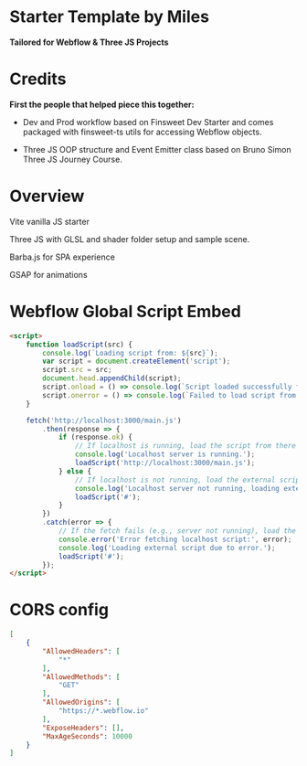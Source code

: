 # Starter Template by Miles 

**Tailored for Webflow & Three JS Projects**

# Credits

**First the people that helped piece this together:**

* Dev and Prod workflow based on Finsweet Dev Starter and comes packaged with finsweet-ts utils for accessing Webflow objects. 

* Three JS OOP structure and Event Emitter class based on Bruno Simon Three JS Journey Course. 

# Overview

Vite vanilla JS starter 

Three JS with GLSL and shader folder setup and sample scene. 

Barba.js for SPA experience 

GSAP for animations

# Webflow Global Script Embed 

```html
<script>
    function loadScript(src) {
        console.log(`Loading script from: ${src}`);
        var script = document.createElement('script');
        script.src = src;
        document.head.appendChild(script);
        script.onload = () => console.log(`Script loaded successfully from: ${src}`);
        script.onerror = () => console.log(`Failed to load script from: ${src}`);
    }

    fetch('http://localhost:3000/main.js')
        .then(response => {
            if (response.ok) {
                // If localhost is running, load the script from there
                console.log('Localhost server is running.');
                loadScript('http://localhost:3000/main.js');
            } else {
                // If localhost is not running, load the external script
                console.log('Localhost server not running, loading external script if available');
                loadScript('#');
            }
        })
        .catch(error => {
            // If the fetch fails (e.g., server not running), load the external script
            console.error('Error fetching localhost script:', error);
            console.log('Loading external script due to error.');
            loadScript('#');
        });
</script>
```

# CORS config

```json 
[
    {
        "AllowedHeaders": [
            "*"
        ],
        "AllowedMethods": [
            "GET"
        ],
        "AllowedOrigins": [
            "https://*.webflow.io"
        ],
        "ExposeHeaders": [],
        "MaxAgeSeconds": 10000
    }
] 
```